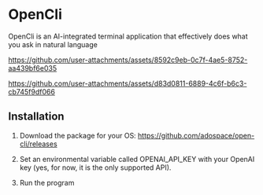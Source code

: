 # OpenCli
OpenCli is an AI-integrated terminal application that effectively does what you ask in natural language

https://github.com/user-attachments/assets/8592c9eb-0c7f-4ae5-8752-aa439bf6e035



https://github.com/user-attachments/assets/d83d0811-6889-4c6f-b6c3-cb745f9df066


## Installation

1) Download the package for your OS:
https://github.com/adospace/open-cli/releases

2) Set an environmental variable called OPENAI_API_KEY with your OpenAI key (yes, for now, it is the only supported API).

3) Run the program

